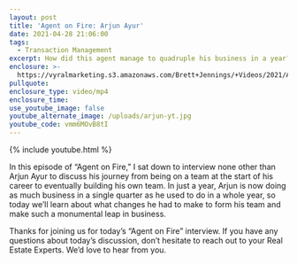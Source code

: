 ```yaml
---
layout: post
title: 'Agent on Fire: Arjun Ayur'
date: 2021-04-28 21:06:00
tags:
  - Transaction Management
excerpt: How did this agent manage to quadruple his business in a year?
enclosure: >-
  https://vyralmarketing.s3.amazonaws.com/Brett+Jennings/+Videos/2021/Agent+on+Fire_+Arjun+Ayur.mp4
pullquote:
enclosure_type: video/mp4
enclosure_time:
use_youtube_image: false
youtube_alternate_image: /uploads/arjun-yt.jpg
youtube_code: vmm6MOvB8tI
---
```

{% include youtube.html %}

In this episode of “Agent on Fire,” I sat down to interview none other than Arjun Ayur to discuss his journey from being on a team at the start of his career to eventually building his own team. In just a year, Arjun is now doing as much business in a single quarter as he used to do in a whole year, so today we’ll learn about what changes he had to make to form his team and make such a monumental leap in business.

Thanks for joining us for today’s “Agent on Fire” interview. If you have any questions about today’s discussion, don’t hesitate to reach out to your Real Estate Experts. We’d love to hear from you.
